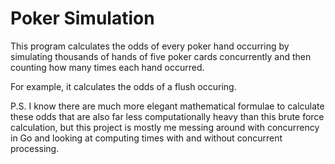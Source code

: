 # Poker Simulation
This program calculates the odds of every poker hand occurring by simulating thousands of hands of five poker cards concurrently  and then counting how many times each hand occurred. 

For example, it calculates the odds of a flush occuring.


P.S. I know there are much more elegant mathematical formulae to calculate these odds that are also far less computationally heavy than this brute force calculation, but this project is mostly me messing around with concurrency in Go and looking at computing times with and without concurrent processing.
